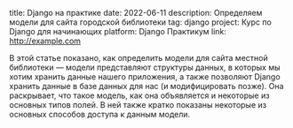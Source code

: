 title: Django на практике
date: 2022-06-11
description: Определяем модели для сайта городской библиотеки
tag: django
project: Курс по Django для начинающих
platform: Django Практикум
link: http://example.com

В этой статье показано, как определить модели для сайта местной библиотеки — модели представляют структуры данных, в которых мы хотим хранить данные нашего приложения, а также позволяют Django хранить данные в базе данных для нас (и модифицировать позже). Она раскрывает, что такое модель, как она объявляется и некоторые из основных типов полей. В ней также кратко показаны некоторые из основных способов доступа к данным модели.
